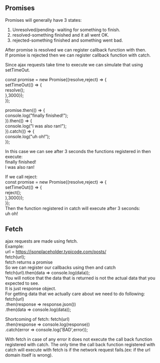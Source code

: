 ## Promises
Promises will generally have 3 states:
1. Unresolved/pending- waiting for something to finish.
2. resolved-something finished and it all went OK.
3. rejected-something finished and something went bad.

After promise is resolved we can register callback function with then. <br/>
If promise is rejected then we can register callback function with catch. <br/>

Since ajax requests take time to execute we can simulate that using setTimeOut. <br/>

const promise = new Promise((resolve,reject) => { <br/>
  setTimeOut(() => { <br/>
  resolve(); <br/>
  },3000}); <br/>
}); <br/>

promise.then(() => { <br/>
  console.log("finally finished!"); <br/>
}).then(() => { <br/>
  console.log("I was also ran!"); <br/>
}).catch(() => { <br/>
  console.log("uh oh!"); <br/>
}); <br/>

In this case we can see after 3 seconds the functions registered in then execute: <br/>
finally finished! <br/>
I was also ran! <br/>

If we call reject: <br/>
const promise = new Promise((resolve,reject) => { <br/>
  setTimeOut(() => { <br/>
  reject(); <br/>
  },3000}); <br/>
}); <br/>
Then the function registered in catch will execute after 3 seconds: <br/>
uh oh!

## Fetch
ajax requests are made using fetch. <br/>
Example: <br/>
url = https://jsonplaceholder.typicode.com/posts/ <br/>
fetch(url); <br/>
fetch returns a promise <br/>
So we can register our callbacks using then and catch <br/>
fetch(url).then(data => console.log(data)); <br/>
You will notice that the data that is returned is not the actual data that you expected to see. <br/>
It is just response object. <br/>
For getting data that we actually care about we need to do following: <br/>
fetch(url) <br/>
.then(response => response.json()) <br/>
.then(data => console.log(data)); <br/>

Shortcoming of fetch:
fetch(url) <br/>
.then(response => console.log(response)) <br/>
.catch(error => console.log('BAD',error)); <br/>

With fetch in case of any error it does not execute the call back function registered with catch.
The only time the call back function registered with catch will execute with fetch is if the network request fails.(ex: if the url domain itself is wrong).



